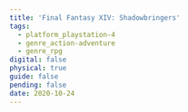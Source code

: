 ```yaml
---
title: 'Final Fantasy XIV: Shadowbringers'
tags:
  - platform_playstation-4
  - genre_action-adventure
  - genre_rpg
digital: false
physical: true
guide: false
pending: false
date: 2020-10-24
---
```

